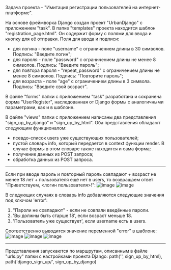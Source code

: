 Задача проекта - "Имитация регистрации пользователей на интернет-платформе".

На основе фреймворка Django создан проект "UrbanDjango" с приложением "task".
В папке "templates" проекта находится шаблон "registration_page.html". Он содержит форму с полями для ввода и кнопку для её отправки.
Поля для ввода и подписи:
* для логина - поле "username" с ограничением длины в 30 символов. Подпись: "Введите логин";
* для пароля - поле "password" с ограничением длины не менее 8 символов. Подпись: "Введите пароль";
* для повтора пароля - "repeat_password" с ограничением длины не менее 8 символов. Подпись: "Повторите пароль";
* для возраста - поле "age" с ограничением длины в 3 символа. Подпись: "Введите свой возраст".

В файле "forms" папки с приложением "task" разработана и сохранена форма "UserRegister", наследованная от Django формы с аналогичными параметрами, как и в шаблоне. 

В файле "views" папки с приложением написаны два представления "sign_up_by_django" и "sign_up_by_html".
Оба представления обладают следующим функционалом:
* псевдо-список users уже существующих пользователей; 
* пустой словарь info, который передается в context функции render. В случае формы в этом словаре также находится и сама форма;
* получение данных из POST запроса;
* обработка данных из POST запроса.
-----------------------------------------------
Если при вводе пароль и повторный пароль совпадают + возраст не менее 18 лет + пользователя ещё нет в users, то возвращаем ответ 
"Приветствуем, <логин пользователя>!": 
![image](https://github.com/user-attachments/assets/f1f07009-af78-4ac2-99d4-e596bdbb2d3e)
![image](https://github.com/user-attachments/assets/f7432567-99e9-48b2-9589-900e74332323)

В следующих случаях в словарь info добавляются следующие значения под ключом 'error':
1. "Пароли не совпадают" - если не совпали введённые пароли.
2. 'Вы должны быть старше 18', если возраст меньше 18.
3. 'Пользователь уже существует', если username есть в users.

Соответственно выводится значение переменной "error" в шаблоне:
![image](https://github.com/user-attachments/assets/45ae5b5a-fb01-48b3-8beb-05abda32ed79)
![image](https://github.com/user-attachments/assets/371f632a-a1ac-411d-8d64-b5f9dbf769ec)
![image](https://github.com/user-attachments/assets/a0c03886-27b9-4471-8e88-c23f44ee900c)

-----------------------------------------------
Представления запускаются по маршрутам, описанным в файле "urls.py" папки с настройками проекта Django:
path('', sign_up_by_html),
path('django_sign_up/', sign_up_by_django)
